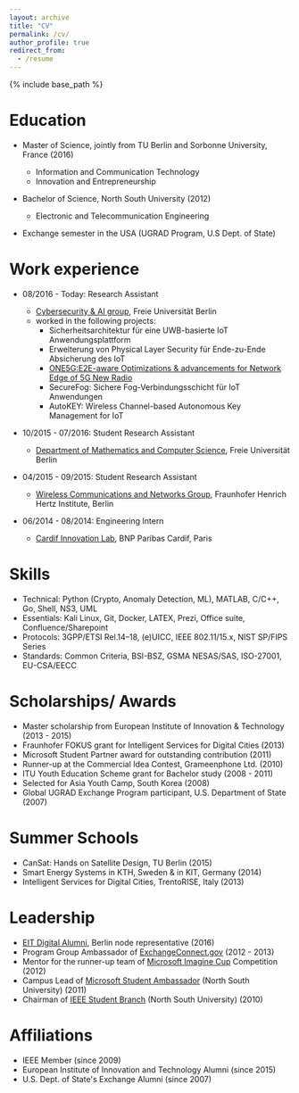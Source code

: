 ```yaml
---
layout: archive
title: "CV"
permalink: /cv/
author_profile: true
redirect_from:
  - /resume
---
```


{% include base_path %}

Education
======
<!-- * Ph.D in Informaton and Communication Security, Freie Universität Berlin, 2023 (expected) -->
* Master of Science, jointly from TU Berlin and Sorbonne University, France (2016) 
  * Information and Communication Technology 
  * Innovation and Entrepreneurship
  
  
* Bachelor of Science, North South University (2012)
  * Electronic and Telecommunication Engineering
* Exchange semester in the USA (UGRAD Program, U.S Dept. of State) 

Work experience
======
* 08/2016 - Today: Research Assistant
  * [Cybersecurity & AI group](https://www.mi.fu-berlin.de/en/inf/groups/ag-comm/index.html), Freie Universität Berlin
  * worked in the following projects:
    * Sicherheitsarchitektur für eine UWB-basierte IoT Anwendungsplattform  
    * Erweiterung von Physical Layer Security für Ende-zu-Ende Absicherung des IoT
    * [ONE5G:E2E-aware Optimizations & advancements for Network Edge of 5G New Radio](https://one5g.eu/)
    * SecureFog: Sichere Fog-Verbindungsschicht für IoT Anwendungen  
    * AutoKEY: Wireless Channel-based Autonomous Key Management for IoT

* 10/2015 - 07/2016: Student Research Assistant
  * [Department of Mathematics and Computer Science](https://www.mi.fu-berlin.de/en/inf/index.html), Freie Universität Berlin 
* 04/2015 - 09/2015: Student Research Assistant 
  * [Wireless Communications and Networks Group](https://www.hhi.fraunhofer.de/en/departments/wn.html), Fraunhofer Henrich Hertz Institute, Berlin
* 06/2014 - 08/2014: Engineering Intern
  * [Cardif Innovation Lab](https://www.bnpparibascardif.com/en/cardiflab), BNP Paribas Cardif, Paris  

  
Skills
======
* Technical: Python (Crypto, Anomaly Detection, ML), MATLAB, C/C++, Go, Shell, NS3, UML
* Essentials: Kali Linux, Git, Docker, LATEX, Prezi, Office suite, Confluence/Sharepoint
* Protocols: 3GPP/ETSI Rel.14–18, (e)UICC, IEEE 802.11/15.x, NIST SP/FIPS Series
* Standards: Common Criteria, BSI-BSZ, GSMA NESAS/SAS, ISO-27001, EU-CSA/EECC

<!-- Publications
======
  <ul>{% for post in site.publications %}
    {% include archive-single-cv.html %}
  {% endfor %}</ul> -->
  
<!-- Talks
======
  <ul>{% for post in site.talks %}
    {% include archive-single-talk-cv.html %}
  {% endfor %}</ul>
  
Teaching
======
  <ul>{% for post in site.teaching %}
    {% include archive-single-cv.html %}
  {% endfor %}</ul> -->

Scholarships/ Awards
======
* Master scholarship from European Institute of Innovation & Technology (2013 - 2015)
* Fraunhofer FOKUS grant for Intelligent Services for Digital Cities (2013)
* Microsoft Student Partner award for outstanding contribution (2011)
* Runner-up at the Commercial Idea Contest, Grameenphone Ltd. (2010)
* ITU Youth Education Scheme grant for Bachelor study (2008 - 2011)
* Selected for Asia Youth Camp, South Korea (2008)
* Global UGRAD Exchange Program participant, U.S. Department of State (2007)  

Summer Schools
======
* CanSat: Hands on Satellite Design, TU Berlin (2015)
* Smart Energy Systems in KTH, Sweden & in KIT, Germany (2014)
* Intelligent Services for Digital Cities, TrentoRISE, Italy (2013)

Leadership
======
* [EIT Digital Alumni](https://alumni.eitdigital.eu/), Berlin node representative (2016)
* Program Group Ambassador of [ExchangeConnect.gov](https://exchanges.state.gov/) (2012 - 2013)
* Mentor for the runner-up team of [Microsoft Imagine Cup](https://imaginecup.microsoft.com/en-us/Events) Competition (2012)
* Campus Lead of [Microsoft Student Ambassador](https://studentambassadors.microsoft.com/) (North South University) (2011)
* Chairman of [IEEE Student Branch](https://ieeensusb.org/) (North South University) (2010)

Affiliations
======
 * IEEE Member (since 2009)
 * European Institute of Innovation and Technology Alumni (since 2015)
 * U.S. Dept. of State's Exchange Alumni (since 2007)
